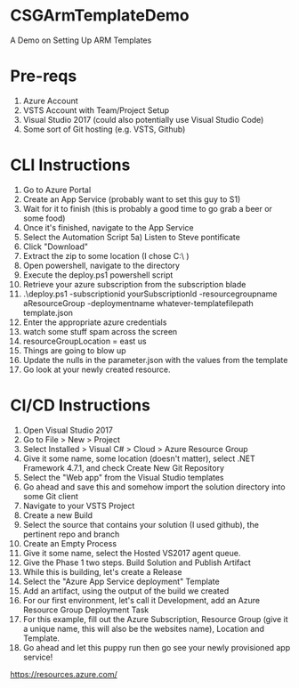 # CSGArmTemplateDemo
A Demo on Setting Up ARM Templates


# Pre-reqs
1) Azure Account
2) VSTS Account with Team/Project Setup
3) Visual Studio 2017 (could also potentially use Visual Studio Code)
4) Some sort of Git hosting (e.g. VSTS, Github)

# CLI Instructions
1) Go to Azure Portal
2) Create an App Service (probably want to set this guy to S1)
3) Wait for it to finish (this is probably a good time to go grab a beer or some food)
4) Once it's finished, navigate to the App Service
5) Select the Automation Script
  5a) Listen to Steve pontificate
6) Click "Download"
7) Extract the zip to some location (I chose C:\ )
8) Open powershell, navigate to the directory
9) Execute the deploy.ps1 powershell script
10) Retrieve your azure subscription from the subscription blade
11) .\deploy.ps1 -subscriptionid yourSubscriptionId -resourcegroupname aResourceGroup -deploymentname whatever-templatefilepath template.json 
12) Enter the appropriate azure credentials
13) watch some stuff spam across the screen
14) resourceGroupLocation = east us
15) Things are going to blow up
16) Update the nulls in the parameter.json with the values from the template
17) Go look at your newly created resource.

# CI/CD Instructions
1) Open Visual Studio 2017
2) Go to File > New > Project
3) Select Installed > Visual C# > Cloud > Azure Resource Group
4) Give it some name, some location (doesn't matter), select .NET Framework 4.7.1, and check Create New Git Repository
5) Select the "Web app" from the Visual Studio templates
6) Go ahead and save this and somehow import the solution directory into some Git client
7) Navigate to your VSTS Project
8) Create a new Build
9) Select the source that contains your solution (I used github), the pertinent repo and branch
10) Create an Empty Process
11) Give it some name, select the Hosted VS2017 agent queue.
12) Give the Phase 1 two steps. Build Solution and Publish Artifact
13) While this is building, let's create a Release
14) Select the "Azure App Service deployment" Template
15) Add an artifact, using the output of the build we created
16) For our first environment, let's call it Development, add an Azure Resource Group Deployment Task
17) For this example, fill out the Azure Subscription, Resource Group (give it a unique name, this will also be the websites name), Location and Template.
18) Go ahead and let this puppy run then go see your newly provisioned app service!

https://resources.azure.com/
